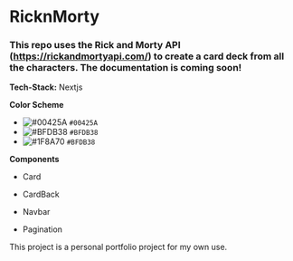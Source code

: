 # RicknMorty
### This repo uses the Rick and Morty API (https://rickandmortyapi.com/) to create a card deck from all the characters. The documentation is coming soon!

**Tech-Stack:** Nextjs 

**Color Scheme**
- ![#00425A](https://placehold.co/15x15/00425A/00425A.png) `#00425A`
- ![#BFDB38](https://placehold.co/15x15/BFDB38/BFDB38.png) `#BFDB38`
- ![#1F8A70](https://placehold.co/15x15/1F8A70/1F8A70.png) `#BFDB38`

**Components**

- Card

- CardBack

- Navbar

- Pagination

This project is a personal portfolio project for my own use.
